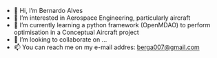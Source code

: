 - 👋 Hi, I’m Bernardo Alves
- 👀 I’m interested in Aerospace Engineering, particularly aircraft
- 🌱 I’m currently learning a python framework (OpenMDAO) to perform optimisation in a Conceptual Aircraft project
- 💞️ I’m looking to collaborate on ...
- 📫 You can reach me on my e-mail addres: berga007@gmail.com

<!---
berga007/berga007 is a ✨ special ✨ repository because its `README.md` (this file) appears on your GitHub profile.
You can click the Preview link to take a look at your changes.
--->
